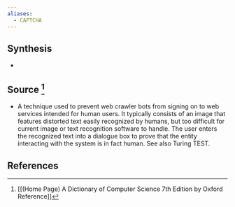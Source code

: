 ```yaml
---
aliases:
  - CAPTCHA
---
```

## Synthesis
- 
## Source [^1]
- A technique used to prevent web crawler bots from signing on to web services intended for human users. It typically consists of an image that features distorted text easily recognized by humans, but too difficult for current image or text recognition software to handle. The user enters the recognized text into a dialogue box to prove that the entity interacting with the system is in fact human. See also Turing TEST.
## References

[^1]: [[(Home Page) A Dictionary of Computer Science 7th Edition by Oxford Reference]]